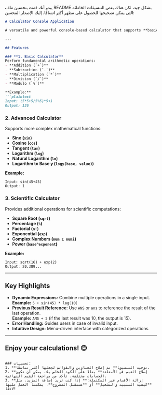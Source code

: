 يبدو أنك قمت بتحسين ملف README بشكل جيد، لكن هناك بعض التنسيقات الخاطئة التي يمكن تصحيحها للحصول على مظهر أكثر اتساقًا. إليك الإصدار المحسن:

```markdown
# Calculator Console Application

A versatile and powerful console-based calculator that supports **basic**, **advanced**, and **scientific** operations. The application is designed with user-friendly prompts and supports dynamic expressions for seamless calculations.

---

## Features

### **1. Basic Calculator**
Perform fundamental arithmetic operations:
- **Addition (`+`)**
- **Subtraction (`-`)**
- **Multiplication (`*`)**
- **Division (`/`)**
- **Modulo (`%`)**

**Example:**
```plaintext
Input: (5*5+5/5%5)*5+1
Output: 126
```

### **2. Advanced Calculator**
Supports more complex mathematical functions:
- **Sine (`sin`)**
- **Cosine (`cos`)**
- **Tangent (`tan`)**
- **Logarithm (`log`)**
- **Natural Logarithm (`ln`)**
- **Logarithm to Base y (`logy(base, value)`)**

**Example:**
```plaintext
Input: sin(45+45)
Output: 1
```

### **3. Scientific Calculator**
Provides additional operations for scientific computations:
- **Square Root (`sqrt`)**
- **Percentage (`%`)**
- **Factorial (`n!`)**
- **Exponential (`exp`)**
- **Complex Numbers (`num ± numi`)**
- **Power (`base^exponent`)**

**Example:**
```plaintext
Input: sqrt(16) + exp(2)
Output: 20.389...
```

---

## Key Highlights
- **Dynamic Expressions:** Combine multiple operations in a single input.  
  **Example:** `5 + sin(45) * log(10)`
- **Previous Result Reference:** Use `ANS` or `ans` to reference the result of the last operation.  
  **Example:** `ANS + 5` (if the last result was 10, the output is 15).
- **Error Handling:** Guides users in case of invalid input.
- **Intuitive Design:** Menu-driven interface with categorized operations.

---

## Enjoy your calculations! 😊
```

### تحسينات:
1. **توحيد التنسيق:** تم إصلاح العناوين والقوائم لجعلها أكثر تناسقًا.
2. **إصلاح القيم في الأمثلة:** بناءً على الكود الخاص بك، يمكن أن تكون الحسابات مختلفة. تأكد من مراجعة القيم النهائية.
3. **إزالة الأقسام غير المكتملة:** إذا كنت تريد إضافة المزيد، مثل **كيفية التثبيت والتشغيل** أو **مستقبل المشروع**، يمكننا العمل عليها لاحقًا!
